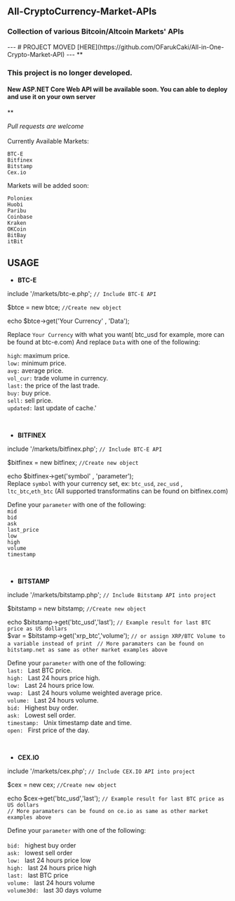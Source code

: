 
<h2>All-CryptoCurrency-Market-APIs</h2>

<h3>Collection of various Bitcoin/Altcoin Markets' APIs</h3>
---
# PROJECT MOVED [HERE](https://github.com/OFarukCaki/All-in-One-Crypto-Market-API)
---
**<h3>This project is no longer developed.</h3>
<h4>New ASP.NET Core Web API will be available soon. You can able to deploy and use it on your own server</h4>**


*Pull requests are welcome*<br>
<br>
Currently Available Markets:

    BTC-E
    Bitfinex
    Bitstamp
    Cex.io

Markets will be added soon:

    Poloniex
    Huobi
    Paribu
    Coinbase
    Kraken
    OKCoin
    BitBay
    itBit

## USAGE



 - **BTC-E**



include '/markets/btc-e.php'; `// Include BTC-E API`

$btce = new btce;  `//Create new object `

echo $btce->get('Your Currency' , 'Data'); 

Replace `Your Currency` with what you want( btc_usd for example, more can be found at btc-e.com) And replace `Data` with one of the following: 

`high`: maximum price.<br>
 `low:` minimum price.<br>
  `avg:` average price.<br>
`vol_cur:` trade volume in currency.<br>
`last:` the price of the last trade.<br>
`buy:` buy price.<br>
`sell:` sell price.<br>
`updated:` last update of cache.'<br>

<br>

- **BITFINEX**

include '/markets/bitfinex.php'; `// Include BTC-E API`

$bitfinex = new bitfinex;  `//Create new object `

echo $bitfinex->get('symbol' , 'parameter'); <br>
Replace `symbol` with your currency set, ex: `btc_usd`, `zec_usd` , `ltc_btc`,`eth_btc` (All supported transformatins can be found on bitfinex.com)

Define your `parameter` with one of the following:<br>
`mid`<br>
`bid`<br>
`ask`<br>
`last_price`<br>
`low`<br>
`high`<br>
`volume`<br>
`timestamp`<br>

<br>

- **BITSTAMP**

include '/markets/bitstamp.php'; `// Include Bitstamp API into project`

$bitstamp = new bitstamp; `//Create new object `

echo $bitstamp->get('btc_usd','last'); `// Example result for last BTC price as US dollars`<br>
$var = $bitstamp->get('xrp_btc','volume'); `// or assign XRP/BTC Volume to a variable instead of print `
`// More paramaters can be found on bitstamp.net as same as other market examples above`

Define your `parameter` with one of the following:<br>
`last: `	    Last BTC price.<br>
`high: `  	Last 24 hours price high.<br>
`low: `	    Last 24 hours price low.<br>
`vwap: `	    Last 24 hours volume weighted average price.<br>
`volume: `	Last 24 hours volume.<br>
`bid: `	    Highest buy order.<br>
`ask: `	    Lowest sell order.<br>
`timestamp: `	Unix timestamp date and time.<br>
`open: `	    First price of the day.<br>


<br>

- **CEX.IO**

include '/markets/cex.php'; `// Include CEX.IO API into project`

$cex = new cex; `//Create new object `

echo $cex->get('btc_usd','last'); `// Example result for last BTC price as US dollars`<br>
`// More paramaters can be found on ce.io as same as other market examples above`

Define your `parameter` with one of the following:<br>
<br>
`bid: `  highest buy order<br>
`ask: `  lowest sell order<br>
`low: `  last 24 hours price low<br>
`high: `  last 24 hours price high<br>
`last: `  last BTC price<br>
`volume: `  last 24 hours volume<br>
`volume30d: `  last 30 days volume<br>


